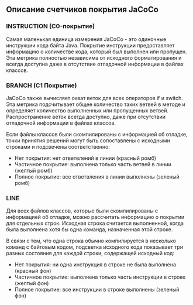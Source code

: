 ## **Описание счетчиков покрытия JaCoCo**

### INSTRUCTION (C0-покрытие)

Самая маленькая единица измерения JaCoCo - это одиночные инструкции кода байта Java. Покрытие инструкции предоставляет
информацию о количестве кода, который был выполнен или пропущен. Эта метрика полностью независима от исходного
форматирования и всегда доступна даже в отсутствие отладочной информации в файлах классов.

### **BRANCH (C1 Покрытие)**

JaCoCo также вычисляет охват веток для всех операторов if и switch. Эта метрика подсчитывает общее количество таких
ветвей в методе и определяет количество выполненных или пропущенных ветвей. Распространение веток всегда доступно, даже
при отсутствии отладочной информации в файлах классов.

Если файлы классов были скомпилированы с информацией об отладке, точки принятия решений могут быть сопоставлены с
исходными строками и подсвечены соответственно:

* Нет покрытия: нет ответвлений в линии (красный ромб)
* Частичное покрытие: выполнена только часть ветвей в линии (желтый ромб)
* Полное покрытие: все ответвления в линии выполнены (зеленый ромб)

### **LINE**

Для всех файлов классов, которые были скомпилированы с информацией об отладке, можно рассчитать информацию о покрытии
для отдельных строк. Исходная строка считается выполненной, когда была выполнена хотя бы одна команда, назначенная этой
строке.

В связи с тем, что одна строка обычно компилируется в несколько команд с байтовым кодом, подсветка исходного кода
показывает три разных состояния для каждой строки, содержащей исходный код:

* Нет покрытия: ни одна инструкция в строке не была выполнена (красный фон)
* Частичное покрытие: выполнена только часть инструкции в строке (желтый фон)
* Полное покрытие: все инструкции в строке выполнены (зеленый фон)